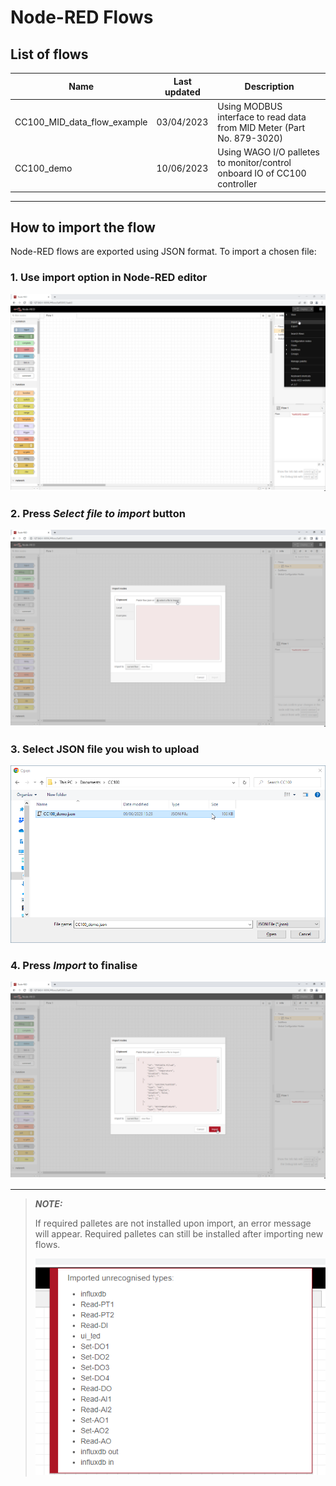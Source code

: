 # Node-RED Flows

## List of flows
| Name | Last updated | Description |
|------|------------|-------------| 
|CC100_MID_data_flow_example| 03/04/2023 | Using MODBUS interface to read data from MID Meter (Part No. 879-3020) | 
| CC100_demo | 10/06/2023 | Using WAGO I/O palletes to monitor/control onboard IO of CC100 controller | 

<hr>

## How to import the flow

Node-RED flows are exported using JSON format. 
To import a chosen file:

### 1. Use import option in Node-RED editor
![alt text](https://github.com/WAGO-UK/cc100-flows/blob/main/img/flow_import_instruction1.png?raw=true)

### 2. Press <i>Select file to import</i> button
![alt text](https://github.com/WAGO-UK/cc100-flows/blob/main/img/flow_import_instruction2.png?raw=true)

### 3. Select JSON file you wish to upload
![alt text](https://github.com/WAGO-UK/cc100-flows/blob/main/img/flow_import_instruction3.png?raw=true)

### 4. Press <i>Import</i> to finalise
![alt text](https://github.com/WAGO-UK/cc100-flows/blob/main/img/flow_import_instruction4.png?raw=true)

<hr>

> **_NOTE:_** <p>If required palletes are not installed upon import, an error message will appear. Required palletes can still be installed after importing new flows.</p> ![alt text](https://github.com/WAGO-UK/cc100-flows/blob/main/img/unsupported_packages_message.png?raw=true)

